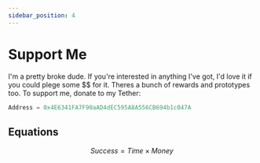 ```yaml
---
sidebar_position: 4
---
```


# Support Me

I'm a pretty broke dude. If you're interested in anything I've got, I'd love it if you could plege some $$ for it. Theres a bunch of rewards and prototypes too.
To support me, donate to my Tether:

```rust
Address = 0x4E6341FA7F90aAD4dEC595A8A556CB694b1c047A
```

## Equations

$$
Success = Time \times Money
$$
